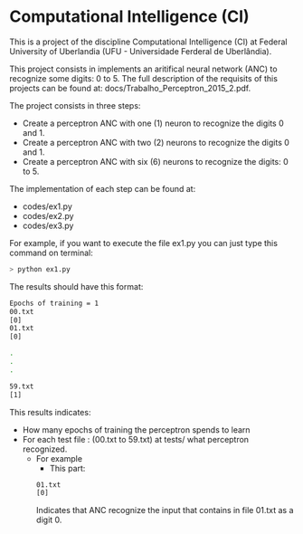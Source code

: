 # Computational Intelligence (CI)

This is a project of the discipline Computational Intelligence (CI) at Federal University of Uberlandia (UFU - Universidade Ferderal de Uberlândia). 

This project consists in implements an aritifical neural network (ANC) to recognize some digits: 0 to 5. The full description of the requisits of this projects can be found at: docs/Trabalho_Perceptron_2015_2.pdf.

The project consists in three steps:
- Create a perceptron ANC with one (1) neuron to recognize the digits 0 and 1.
- Create a perceptron ANC with two (2) neurons to recognize the digits 0 and 1.
- Create a perceptron ANC with six (6) neurons to recognize the digits: 0 to 5.

The implementation of each step can be found at:
- codes/ex1.py
- codes/ex2.py
- codes/ex3.py

For example, if you want to execute the file ex1.py you can just type this command on terminal:
```bash
> python ex1.py
```
The results should have this format:
```bash
Epochs of training = 1
00.txt
[0]
01.txt
[0]

.
.
.

59.txt
[1]
```
This results indicates:
- How many epochs of training the perceptron spends to learn
- For each test file : (00.txt to 59.txt) at tests/ what perceptron recognized.
  - For example
    - This part:
    ```bash
    01.txt
    [0]
    ```
    Indicates that ANC recognize the input that contains in file 01.txt as a digit 0.
    
    
